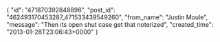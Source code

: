  {
   "id": "471870392848898",
   "post_id": "462493170453287_471533439549260",
   "from_name": "Justin Moule",
   "message": "Then its open shut case get that noterized",
   "created_time": "2013-01-28T23:06:43+0000"
 }
